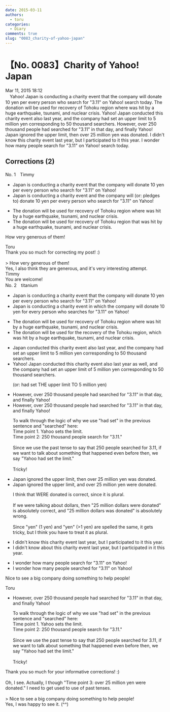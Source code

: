 ```yaml
---
date: 2015-03-11
authors:
  - toru
categories:
  - Diary
comments: true
slug: "0083_charity-of-yahoo-japan"
---
```


# 【No. 0083】Charity of Yahoo! Japan
<div class="date">Mar 11, 2015 18:12</div>
<div id="post"><div id="body_show_ori">
　Yahoo! Japan is conducting a charity event that the company will donate 10 yen per every person who search for "3.11" on Yahoo! search today. The donation will be used for recovery of Tohoku region where was hit by a huge earthquake, tsunami, and nuclear crisis. Yahoo! Japan conducted this charity event also last year, and the company had set an upper limit to 5 million yen corresponding to 50 thousand searchers. However, over 250 thousand people had searched for "3.11" in that day, and finally Yahoo! Japan ignored the upper limit, then over 25 million yen was donated. I didn't know this charity event last year, but I participated to it this year. I wonder how many people search for "3.11" on Yahoo! search today.
</div></div>

<!-- more -->


## Corrections (2)
<div id="block"><div class="first_name"> No. 1　<span class="just_name">Timmy</span></div><div id="block2">
<ul class="correction_field">
<li class="incorrect">Japan is conducting a charity event that the company will donate 10 yen per every person who search for "3.11" on Yahoo!</li>
<li class="corrected correct">
Japan is conducting a charity event <span class="f_blue">and</span> the company will (or: <span class="f_blue">pledges to</span>) donate 10 yen per every person who search for "3.11" on Yahoo!
</li>
</ul>
<ul class="correction_field">
<li class="incorrect">The donation will be used for recovery of Tohoku region where was hit by a huge earthquake, tsunami, and nuclear crisis.</li>
<li class="corrected correct">
The donation will be used for recovery of Tohoku region <span class="f_blue">that</span> was hit by a huge earthquake, tsunami, and nuclear crisis.
</li>
</ul>
<p class="comment_small">
 How very generous of them!
</p>

</div><div class="name"><span class="just_name">Toru</span><br>
Thank you so much for correcting my post! :)<br/><br/>&gt; How very generous of them!<br/>Yes, I also think they are generous, and it's very interesting attempt.
</div>
<div class="name"><span class="just_name">Timmy</span><br>
You are welcome!
</div>
</div>
<div id="block"><div class="first_name"> No. 2　<span class="just_name">titanium</span></div><div id="block2">
<ul class="correction_field">
<li class="incorrect">Japan is conducting a charity event that the company will donate 10 yen per every person who search for "3.11" on Yahoo!</li>
<li class="corrected correct">
Japan is conducting a charity event <span class="f_red">in which</span> the company will donate 10 yen <span class="f_blue">for </span>every person who search<span class="f_red">es</span> for "3.11" on Yahoo!
</li>
</ul>
<ul class="correction_field">
<li class="incorrect">The donation will be used for recovery of Tohoku region where was hit by a huge earthquake, tsunami, and nuclear crisis.</li>
<li class="corrected correct">
The donation will be used for <span class="f_red">the</span> recovery of <span class="f_red">the </span>Tohoku region, <span class="f_blue">which</span> was hit by a huge earthquake, tsunami, and nuclear crisis.
</li>
</ul>
<ul class="correction_field">
<li class="incorrect">Japan conducted this charity event also last year, and the company had set an upper limit to 5 million yen corresponding to 50 thousand searchers.</li>
<li class="corrected correct">
<span class="f_blue">Yahoo! </span>Japan conducted this charity event <span class="f_gray"><span class="sline">also </span></span>last year <span class="f_red">as well</span>, and the company had set an upper limit <span class="f_red">of</span> 5 million yen corresponding to 50 thousand searchers.
<p class="correction_comment">(or: had set THE upper limit TO 5 million yen)</p>
</li>
</ul>
<ul class="correction_field">
<li class="incorrect">However, over 250 thousand people had searched for "3.11" in that day, and finally Yahoo!</li>
<li class="corrected correct">
However, over 250 thousand people <span class="f_gray"><span class="sline">had </span></span>searched for "3.11" in that day, and finally Yahoo!
<p class="correction_comment">To walk through the logic of why we use "had set" in the previous sentence and "searched" here:<br/>Time point 1. Yahoo sets the limit.<br/>Time point 2: 250 thousand people search for "3.11."<br/><br/>Since we use the past tense to say that 250 people searched for 3.11, if we want to talk about something that happened even before then, we say "Yahoo had set the limit."<br/><br/>Tricky!</p>
</li>
</ul>
<ul class="correction_field">
<li class="incorrect">Japan ignored the upper limit, then over 25 million yen was donated.</li>
<li class="corrected correct">
Japan ignored the upper limit, <span class="f_red">and</span> over 25 million yen <span class="f_red">were</span> donated.
<p class="correction_comment">I think that WERE donated is correct, since it is plural.<br/><br/>If we were talking about dollars, then "25 million dollars were donated" is absolutely correct, and "25 million dollars was donated" is absolutely wrong.<br/><br/>Since "yen" (1 yen) and "yen" (&gt;1 yen) are spelled the same, it gets tricky, but I think you have to treat it as plural.</p>
</li>
</ul>
<ul class="correction_field">
<li class="incorrect">I didn't know this charity event last year, but I participated to it this year.</li>
<li class="corrected correct">
I didn't know <span class="f_red">about</span> this charity event last year, but I participated <span class="f_red">in</span> it this year.
</li>
</ul>
<ul class="correction_field">
<li class="incorrect">I wonder how many people search for "3.11" on Yahoo!</li>
<li class="corrected correct">
I wonder how many people search<span class="f_red">ed</span> for "3.11" on Yahoo!
</li>
</ul>
<p class="comment_small">
 Nice to see a big company doing something to help people!
</p>

</div><div class="name"><span class="just_name">Toru</span><br><div class="quote_field"><ul class="correction_field">
<li class="corrected correct">
However, over 250 thousand people <span class="f_gray"><span class="sline">had </span></span>searched for "3.11" in that day, and finally Yahoo!
<p class="correction_comment">
To walk through the logic of why we use "had set" in the previous sentence and "searched" here:<br/>Time point 1. Yahoo sets the limit.<br/>Time point 2: 250 thousand people search for "3.11."<br/><br/>Since we use the past tense to say that 250 people searched for 3.11, if we want to talk about something that happened even before then, we say "Yahoo had set the limit."<br/><br/>Tricky!
</p>
</li>
</ul></div>
Thank you so much for your informative corrections! :)<br/><br/>Oh, I see. Actually, I though "Time point 3: over 25 million yen were donated." I need to get used to use of past tenses.<br/><br/>&gt; Nice to see a big company doing something to help people!<br/>Yes, I was happy to see it. (^^)
</div>
</div>
